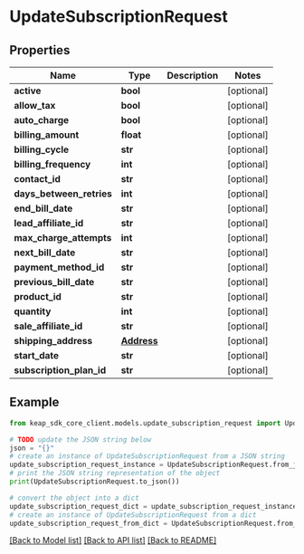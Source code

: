 # UpdateSubscriptionRequest


## Properties

Name | Type | Description | Notes
------------ | ------------- | ------------- | -------------
**active** | **bool** |  | [optional] 
**allow_tax** | **bool** |  | [optional] 
**auto_charge** | **bool** |  | [optional] 
**billing_amount** | **float** |  | [optional] 
**billing_cycle** | **str** |  | [optional] 
**billing_frequency** | **int** |  | [optional] 
**contact_id** | **str** |  | [optional] 
**days_between_retries** | **int** |  | [optional] 
**end_bill_date** | **str** |  | [optional] 
**lead_affiliate_id** | **str** |  | [optional] 
**max_charge_attempts** | **int** |  | [optional] 
**next_bill_date** | **str** |  | [optional] 
**payment_method_id** | **str** |  | [optional] 
**previous_bill_date** | **str** |  | [optional] 
**product_id** | **str** |  | [optional] 
**quantity** | **int** |  | [optional] 
**sale_affiliate_id** | **str** |  | [optional] 
**shipping_address** | [**Address**](Address.md) |  | [optional] 
**start_date** | **str** |  | [optional] 
**subscription_plan_id** | **str** |  | [optional] 

## Example

```python
from keap_sdk_core_client.models.update_subscription_request import UpdateSubscriptionRequest

# TODO update the JSON string below
json = "{}"
# create an instance of UpdateSubscriptionRequest from a JSON string
update_subscription_request_instance = UpdateSubscriptionRequest.from_json(json)
# print the JSON string representation of the object
print(UpdateSubscriptionRequest.to_json())

# convert the object into a dict
update_subscription_request_dict = update_subscription_request_instance.to_dict()
# create an instance of UpdateSubscriptionRequest from a dict
update_subscription_request_from_dict = UpdateSubscriptionRequest.from_dict(update_subscription_request_dict)
```
[[Back to Model list]](../README.md#documentation-for-models) [[Back to API list]](../README.md#documentation-for-api-endpoints) [[Back to README]](../README.md)


